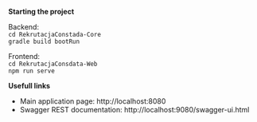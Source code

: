 **Starting the project**

Backend:\
`cd RekrutacjaConstada-Core` \
`gradle build bootRun`

Frontend:\
`cd RekrutacjaConsdata-Web` \
`npm run serve`

**Usefull links**

* Main application page: http://localhost:8080 
* Swagger REST documentation: http://localhost:9080/swagger-ui.html
